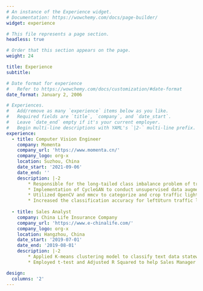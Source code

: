 ```yaml
---
# An instance of the Experience widget.
# Documentation: https://wowchemy.com/docs/page-builder/
widget: experience

# This file represents a page section.
headless: true

# Order that this section appears on the page.
weight: 24

title: Experience
subtitle:

# Date format for experience
#   Refer to https://wowchemy.com/docs/customization/#date-format
date_format: January 2, 2006

# Experiences.
#   Add/remove as many `experience` items below as you like.
#   Required fields are `title`, `company`, and `date_start`.
#   Leave `date_end` empty if it's your current employer.
#   Begin multi-line descriptions with YAML's `|2-` multi-line prefix.
experience:
  - title: Computer Vision Engineer 
    company: Momenta
    company_url: 'https://www.momenta.cn/'
    company_logo: org-x
    location: Suzhou, China
    date_start: '2021-09-06'
    date_end: ''
    description: |-2
        * Responsible for the long-tailed class imbalance problem of traffic light detection algorithms in L4 autonomous driving.
        * Implementation of CycleGAN to conduct unsupervised data augmentation, converting traffic light bulbs from left arrow to leftUturn arrow.
        * Utilized OpenCV and mmcv to categorize and crop traffic lights bulbs from 350357 frames according to color, pattern and lighting conditions.
        * Increased the classification accuracy for leftUturn traffic light from 78.41% to 87.27%, and the mean average precision from 93.01% to 94.80%.
        
  - title: Sales Analyst
    company: China Life Insurance Company
    company_url: 'https://www.e-chinalife.com/'
    company_logo: org-x
    location: Hangzhou, China
    date_start: '2019-07-01'
    date_end: '2019-08-01'
    description: |-2
        * Applied K-means clustering model to classify text data statewide as three significant categories to eliminate the risk from over 20,000 unannounced expired insurance from 7 cities
        * Employed t-test and Adjusted R Squared to help Sales Manager and General Manager deciding the bonus percentage for consecutive monthly sales as 6.00%

design:
  columns: '2'
---
```

